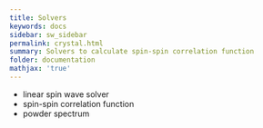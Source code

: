 ```yaml
---
title: Solvers
keywords: docs
sidebar: sw_sidebar
permalink: crystal.html
summary: Solvers to calculate spin-spin correlation function
folder: documentation
mathjax: 'true'
---
```


* linear spin wave solver
* spin-spin correlation function
* powder spectrum
